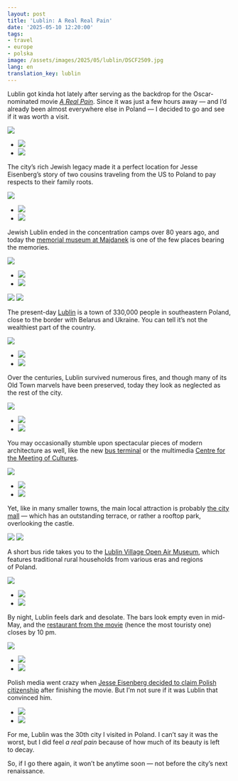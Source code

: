 ```yaml
---
layout: post
title: 'Lublin: A Real Real Pain'
date: '2025-05-10 12:20:00'
tags:
- travel
- europe
- polska
image: /assets/images/2025/05/lublin/DSCF2509.jpg
lang: en
translation_key: lublin
---
```


Lublin got kinda hot lately after serving as the backdrop for the Oscar-nominated movie *[A Real Pain](https://www.imdb.com/title/tt21823606/)*. Since it was just a few hours away — and I’d already been almost everywhere else in Poland — I decided to go and see if it was worth a visit.

![](/assets/images/2025/05/lublin/DSCF2285.jpg)
- ![](/assets/images/2025/05/lublin/DSCF2422.jpg)
- ![](/assets/images/2025/05/lublin/DSCF2424.jpg)

The city’s rich Jewish legacy made it a perfect location for Jesse Eisenberg’s story of two cousins traveling from the US to Poland to pay respects to their family roots.

![](/assets/images/2025/05/lublin/DSCF2356.jpg)
- ![](/assets/images/2025/05/lublin/DSCF2271.jpg)
- ![](/assets/images/2025/05/lublin/DSCF2414.jpg)

Jewish Lublin ended in the concentration camps over 80 years ago, and today the [memorial museum at Majdanek](https://maps.app.goo.gl/5yMoRyVCPgYDLDwE8) is one of the few places bearing the memories.

![](/assets/images/2025/05/lublin/DSCF2509.jpg)
- ![](/assets/images/2025/05/lublin/DSCF2489.jpg)
- ![](/assets/images/2025/05/lublin/DSCF2502.jpg)

![](/assets/images/2025/05/lublin/DSCF2516.jpg)
![](/assets/images/2025/05/lublin/DSCF2531.jpg)

The present-day [Lublin](https://maps.app.goo.gl/EHSF29zwLFkJbnRr7) is a town of 330,000 people in southeastern Poland, close to the border with Belarus and Ukraine. You can tell it’s not the wealthiest part of the country.

![](/assets/images/2025/05/lublin/DSCF2281.jpg)
- ![](/assets/images/2025/05/lublin/DSCF2291.jpg)
- ![](/assets/images/2025/05/lublin/DSCF2352.jpg)

Over the centuries, Lublin survived numerous fires, and though many of its Old Town marvels have been preserved, today they look as neglected as the rest of the city.

![](/assets/images/2025/05/lublin/DSCF2225.jpg)
- ![](/assets/images/2025/05/lublin/DSCF2230.jpg)
- ![](/assets/images/2025/05/lublin/DSCF2298.jpg)

You may occasionally stumble upon spectacular pieces of modern architecture as well, like the new [bus terminal](https://maps.app.goo.gl/BMM71w8Xb4bzEvNr8) or the multimedia [Centre for the Meeting of Cultures](https://maps.app.goo.gl/Zngx3qkWa6vvFBRx7).

![](/assets/images/2025/05/lublin/DSCF2223.jpg)
- ![](/assets/images/2025/05/lublin/DSCF2259.jpg)
- ![](/assets/images/2025/05/lublin/DSCF2260.jpg)

Yet, like in many smaller towns, the main local attraction is probably [the city mall](https://maps.app.goo.gl/YPP3WxvZve9ZJKA39) — which has an outstanding terrace, or rather a rooftop park, overlooking the castle.

![](/assets/images/2025/05/lublin/DSCF2363.jpg)
![](/assets/images/2025/05/lublin/DSCF2240.jpg)

A short bus ride takes you to the [Lublin Village Open Air Museum](https://maps.app.goo.gl/sCcFg4Vv7C758cnW9), which features traditional rural households from various eras and regions of Poland.

![](/assets/images/2025/05/lublin/DSCF2440.jpg)
- ![](/assets/images/2025/05/lublin/DSCF2458.jpg)
- ![](/assets/images/2025/05/lublin/DSCF2433.jpg)

By night, Lublin feels dark and desolate. The bars look empty even in mid-May, and the [restaurant from the movie](https://maps.app.goo.gl/VCqU2trXgopvrs998) (hence the most touristy one) closes by 10 pm.

![](/assets/images/2025/05/lublin/DSCF2393.jpg)
- ![](/assets/images/2025/05/lublin/DSCF2398.jpg)
- ![](/assets/images/2025/05/lublin/DSCF2386.jpg)

Polish media went crazy when [Jesse Eisenberg decided to claim Polish citizenship](https://www.bbc.com/news/articles/c2kg17p2102o) after finishing the movie. But I’m not sure if it was Lublin that convinced him.

- ![](/assets/images/2025/05/lublin/DSCF2420.jpg)
- ![](/assets/images/2025/05/lublin/DSCF2310.jpg)

For me, Lublin was the 30th city I visited in Poland. I can’t say it was the worst, but I did feel *a real pain* because of how much of its beauty is left to decay.

So, if I go there again, it won’t be anytime soon — not before the city’s next renaissance.